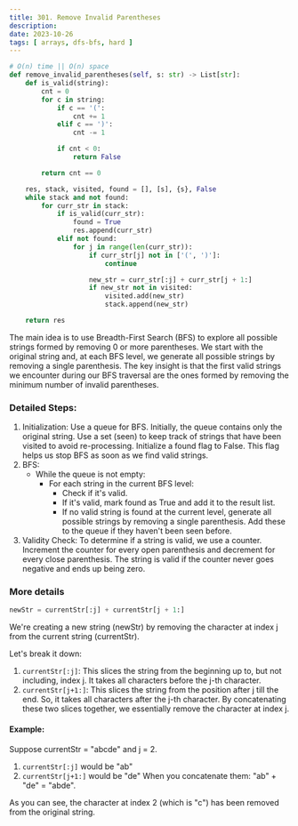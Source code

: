 ```yaml
---
title: 301. Remove Invalid Parentheses
description:
date: 2023-10-26
tags: [ arrays, dfs-bfs, hard ]
---
```


```python
# O(n) time || O(n) space
def remove_invalid_parentheses(self, s: str) -> List[str]:
    def is_valid(string):
        cnt = 0
        for c in string:
            if c == '(':
                cnt += 1
            elif c == ')':
                cnt -= 1

            if cnt < 0:
                return False

        return cnt == 0

    res, stack, visited, found = [], [s], {s}, False
    while stack and not found:
        for curr_str in stack:
            if is_valid(curr_str):
                found = True
                res.append(curr_str)
            elif not found:
                for j in range(len(curr_str)):
                    if curr_str[j] not in ['(', ')']:
                        continue

                    new_str = curr_str[:j] + curr_str[j + 1:]
                    if new_str not in visited:
                        visited.add(new_str)
                        stack.append(new_str)

    return res
```

The main idea is to use Breadth-First Search (BFS) to explore all possible strings formed by removing 0 or more
parentheses. We start with the original string and, at each BFS level, we generate all possible strings by removing a
single parenthesis. The key insight is that the first valid strings we encounter during our BFS traversal are the ones
formed by removing the minimum number of invalid parentheses.

### Detailed Steps:

1) Initialization:
   Use a queue for BFS. Initially, the queue contains only the original string.
   Use a set (seen) to keep track of strings that have been visited to avoid re-processing.
   Initialize a found flag to False. This flag helps us stop BFS as soon as we find valid strings.
2) BFS:
    - While the queue is not empty:
        - For each string in the current BFS level:
            - Check if it's valid.
            - If it's valid, mark found as True and add it to the result list.
            - If no valid string is found at the current level, generate all possible strings by removing a single
              parenthesis. Add
              these to the queue if they haven't been seen before.
3) Validity Check:
   To determine if a string is valid, we use a counter. Increment the counter for every open parenthesis and decrement
   for every close parenthesis. The string is valid if the counter never goes negative and ends up being zero.

### More details

```python
newStr = currentStr[:j] + currentStr[j + 1:]
```

We're creating a new string (newStr) by removing the character at index j from the current string (currentStr).

Let's break it down:

1) `currentStr[:j]`: This slices the string from the beginning up to, but not including, index j. It takes all characters
before the j-th character.
2) `currentStr[j+1:]`: This slices the string from the position after j till the end. So, it takes all characters after the
j-th character.
By concatenating these two slices together, we essentially remove the character at index j.

#### Example:
Suppose currentStr = "abcde" and j = 2.

1) `currentStr[:j]` would be "ab"
2) `currentStr[j+1:]` would be "de"
When you concatenate them: "ab" + "de" = "abde".

As you can see, the character at index 2 (which is "c") has been removed from the original string.